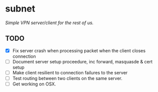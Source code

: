 
# subnet

_Simple VPN server/client for the rest of us._

## TODO

 - [x] Fix server crash when processing packet when the client closes connection
 - [ ] Document server setup proceedure, inc forward, masquasde & cert setup
 - [ ] Make client resilient to connection failures to the server
 - [ ] Test routing between two clients on the same server.
 - [ ] Get working on OSX.
